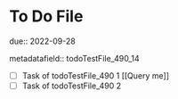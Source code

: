 # To Do File

due:: 2022-09-28

metadatafield:: todoTestFile_490\_14

- [ ] Task of todoTestFile_490 1 [[Query me]]
- [ ] Task of todoTestFile_490 2
